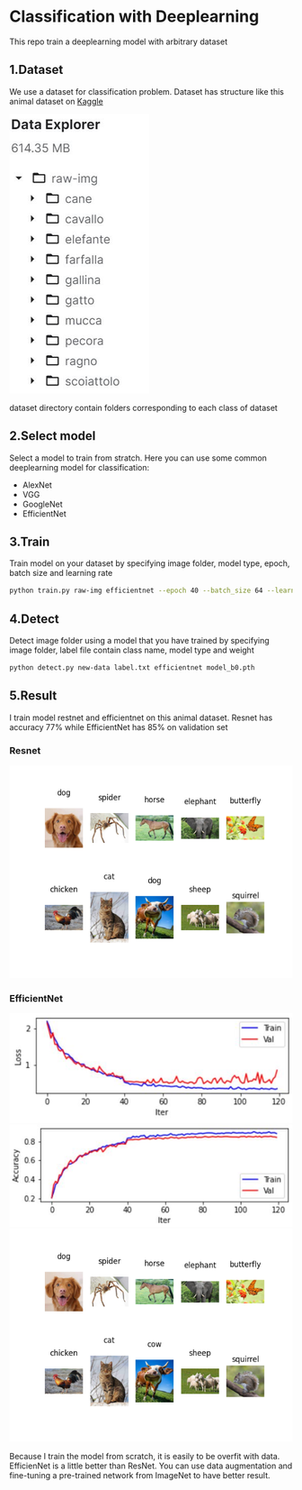 # Classification with Deeplearning
This repo train a deeplearning model with arbitrary dataset
## 1.Dataset
We use a dataset for classification problem. Dataset has structure like this animal dataset on [Kaggle](https://www.kaggle.com/alessiocorrado99/animals10)

![file](https://github.com/thienlk2000/Classification-with-Deeplearning/blob/main/images/github1.JPG)

dataset directory contain folders corresponding to each class of dataset

## 2.Select model
Select a model to train from stratch. Here you can use some common deeplearning model for classification:
- AlexNet 
- VGG 
- GoogleNet 
- EfficientNet

## 3.Train
Train model on your dataset by specifying image folder, model type, epoch, batch size and learning rate
```bash
python train.py raw-img efficientnet --epoch 40 --batch_size 64 --learning_rate 1e-2
```

## 4.Detect
Detect image folder using a model that you have trained by specifying image folder, label file contain class name, model type and weight 
```bash
python detect.py new-data label.txt efficientnet model_b0.pth 
```

## 5.Result 
I train model restnet and efficientnet on this animal dataset. Resnet has accuracy 77% while EfficientNet has 85% on validation set
### Resnet
![file](https://github.com/thienlk2000/Classification-with-Deeplearning/blob/main/images/img_test_resnet.png)

### EfficientNet
![file](https://github.com/thienlk2000/Classification-with-Deeplearning/blob/main/images/loss_ef.JPG)
![file](https://github.com/thienlk2000/Classification-with-Deeplearning/blob/main/images/acc_ef.JPG)
![file](https://github.com/thienlk2000/Classification-with-Deeplearning/blob/main/images/img_test_efficient.png)

Because I train the model from scratch, it is easily to be overfit with data. EfficienNet is a little better than ResNet.
You can use data augmentation and fine-tuning a pre-trained network from ImageNet to have better result. 

